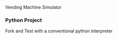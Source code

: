 Vending Machine Simulator
### Python Project 

Fork and Test with a conventional python interpreter
